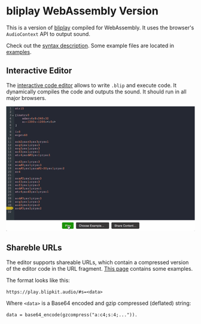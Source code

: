 # bliplay WebAssembly Version

This is a version of [bliplay](https://github.com/detomon/bliplay) compiled for WebAssembly. It uses the browser's `AudioContext` API to output sound.

Check out the [syntax description](https://github.com/detomon/bliplay/blob/master/SYNTAX.md). Some example files are located in [examples](https://github.com/detomon/bliplay/tree/master/examples).

## Interactive Editor

The [interactive code editor](https://play.blipkit.audio) allows to write `.blip` and execute code. It dynamically compiles the code and outputs the sound. It should run in all major browsers.

![bliplay editor](assets/img/editor.gif)

## Shareble URLs

The editor supports shareable URLs, which contain a compressed version of the editor code in the URL fragment. [This page](https://play.blipkit.audio/links.html) contains some examples.

The format looks like this:

```
https://play.blipkit.audio/#s=<data>
```

Where `<data>` is a Base64 encoded and gzip compressed (deflated) string:

```
data = base64_encode(gzcompress("a:c4;s:4;...")).
```
